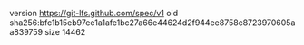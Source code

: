 version https://git-lfs.github.com/spec/v1
oid sha256:bfc1b15eb97ee1a1afe1bc27a66e44624d2f944ee8758c8723970605aa839759
size 14462
